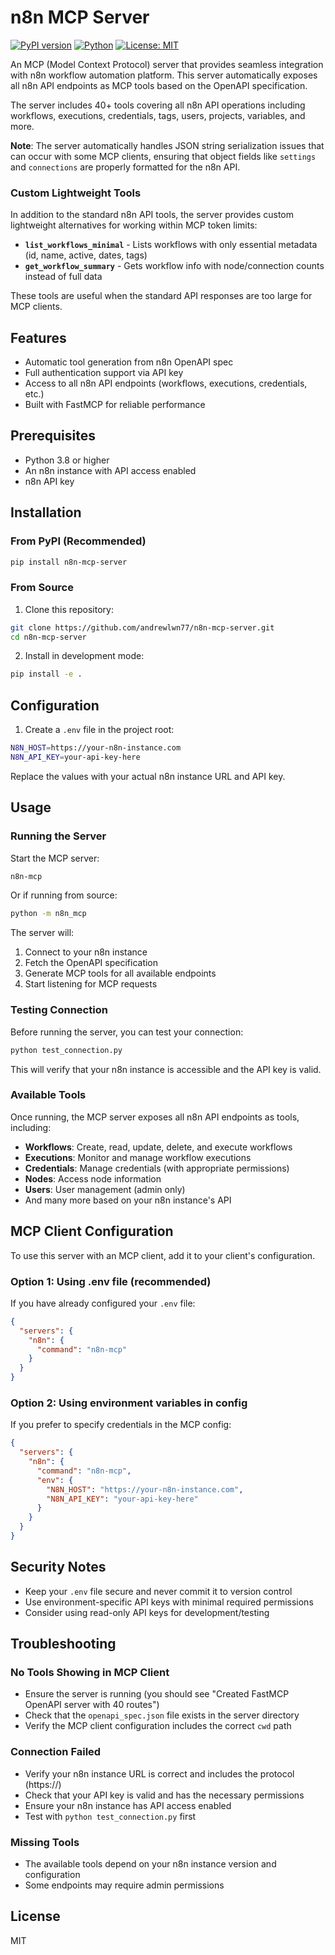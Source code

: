 # n8n MCP Server

[![PyPI version](https://badge.fury.io/py/n8n-mcp-server.svg)](https://badge.fury.io/py/n8n-mcp-server)
[![Python](https://img.shields.io/pypi/pyversions/n8n-mcp-server.svg)](https://pypi.org/project/n8n-mcp-server/)
[![License: MIT](https://img.shields.io/badge/License-MIT-yellow.svg)](https://opensource.org/licenses/MIT)

An MCP (Model Context Protocol) server that provides seamless integration with n8n workflow automation platform. This server automatically exposes all n8n API endpoints as MCP tools based on the OpenAPI specification.

The server includes 40+ tools covering all n8n API operations including workflows, executions, credentials, tags, users, projects, variables, and more.

**Note**: The server automatically handles JSON string serialization issues that can occur with some MCP clients, ensuring that object fields like `settings` and `connections` are properly formatted for the n8n API.

### Custom Lightweight Tools

In addition to the standard n8n API tools, the server provides custom lightweight alternatives for working within MCP token limits:

- **`list_workflows_minimal`** - Lists workflows with only essential metadata (id, name, active, dates, tags)
- **`get_workflow_summary`** - Gets workflow info with node/connection counts instead of full data

These tools are useful when the standard API responses are too large for MCP clients.

## Features

- Automatic tool generation from n8n OpenAPI spec
- Full authentication support via API key
- Access to all n8n API endpoints (workflows, executions, credentials, etc.)
- Built with FastMCP for reliable performance

## Prerequisites

- Python 3.8 or higher
- An n8n instance with API access enabled
- n8n API key

## Installation

### From PyPI (Recommended)

```bash
pip install n8n-mcp-server
```

### From Source

1. Clone this repository:
```bash
git clone https://github.com/andrewlwn77/n8n-mcp-server.git
cd n8n-mcp-server
```

2. Install in development mode:
```bash
pip install -e .
```

## Configuration

1. Create a `.env` file in the project root:
```bash
N8N_HOST=https://your-n8n-instance.com
N8N_API_KEY=your-api-key-here
```

Replace the values with your actual n8n instance URL and API key.

## Usage

### Running the Server

Start the MCP server:
```bash
n8n-mcp
```

Or if running from source:
```bash
python -m n8n_mcp
```

The server will:
1. Connect to your n8n instance
2. Fetch the OpenAPI specification
3. Generate MCP tools for all available endpoints
4. Start listening for MCP requests

### Testing Connection

Before running the server, you can test your connection:
```bash
python test_connection.py
```

This will verify that your n8n instance is accessible and the API key is valid.

### Available Tools

Once running, the MCP server exposes all n8n API endpoints as tools, including:

- **Workflows**: Create, read, update, delete, and execute workflows
- **Executions**: Monitor and manage workflow executions
- **Credentials**: Manage credentials (with appropriate permissions)
- **Nodes**: Access node information
- **Users**: User management (admin only)
- And many more based on your n8n instance's API

## MCP Client Configuration

To use this server with an MCP client, add it to your client's configuration.

### Option 1: Using .env file (recommended)
If you have already configured your `.env` file:

```json
{
  "servers": {
    "n8n": {
      "command": "n8n-mcp"
    }
  }
}
```

### Option 2: Using environment variables in config
If you prefer to specify credentials in the MCP config:

```json
{
  "servers": {
    "n8n": {
      "command": "n8n-mcp",
      "env": {
        "N8N_HOST": "https://your-n8n-instance.com",
        "N8N_API_KEY": "your-api-key-here"
      }
    }
  }
}
```

## Security Notes

- Keep your `.env` file secure and never commit it to version control
- Use environment-specific API keys with minimal required permissions
- Consider using read-only API keys for development/testing

## Troubleshooting

### No Tools Showing in MCP Client
- Ensure the server is running (you should see "Created FastMCP OpenAPI server with 40 routes")
- Check that the `openapi_spec.json` file exists in the server directory
- Verify the MCP client configuration includes the correct `cwd` path

### Connection Failed
- Verify your n8n instance URL is correct and includes the protocol (https://)
- Check that your API key is valid and has the necessary permissions
- Ensure your n8n instance has API access enabled
- Test with `python test_connection.py` first

### Missing Tools
- The available tools depend on your n8n instance version and configuration
- Some endpoints may require admin permissions

## License

MIT